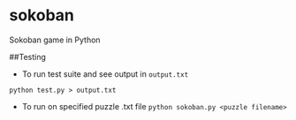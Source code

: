 sokoban
=======

Sokoban game in Python

##Testing
* To run test suite and see output in `output.txt`
```
python test.py > output.txt
```

* To run on specified puzzle .txt file
```python sokoban.py <puzzle filename>```
